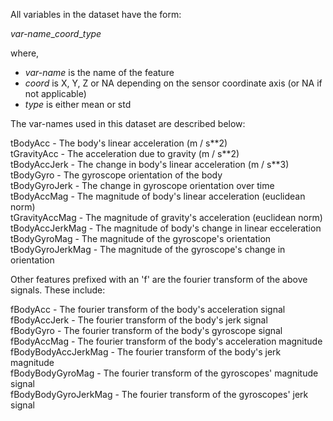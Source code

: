 All variables in the dataset have the form:

*var-name*\_*coord*\_*type*

where, 
- *var-name* is the name of the feature
- *coord* is X, Y, Z or NA depending on the sensor coordinate axis (or NA if not applicable)
- *type* is either mean or std

The var-names used in this dataset are described below:

tBodyAcc - The body's linear acceleration (m / s\*\*2)  
tGravityAcc - The acceleration due to gravity (m / s\*\*2)  
tBodyAccJerk - The change in body's linear acceleration (m / s\*\*3)  
tBodyGyro - The gyroscope orientation of the body   
tBodyGyroJerk - The change in gyroscope orientation over time  
tBodyAccMag - The magnitude of body's linear acceleration (euclidean norm)  
tGravityAccMag - The magnitude of gravity's acceleration (euclidean norm)  
tBodyAccJerkMag - The magnitude of body's change in linear ecceleration  
tBodyGyroMag - The magnitude of the gyroscope's orientation  
tBodyGyroJerkMag - The magnitude of the gyroscope's change in orientation  

Other features prefixed with an 'f' are the fourier transform of the above
signals. These include:

fBodyAcc - The fourier transform of the body's acceleration signal  
fBodyAccJerk - The fourier transform of the body's jerk signal  
fBodyGyro - The fourier transform of the body's gyroscope signal  
fBodyAccMag - The fourier transform of the body's acceleration magnitude   
fBodyBodyAccJerkMag - The fourier transform of the body's jerk magnitude  
fBodyBodyGyroMag - The fourier transform of the gyroscopes' magnitude signal  
fBodyBodyGyroJerkMag - The fourier transform of the gyroscopes' jerk signal  